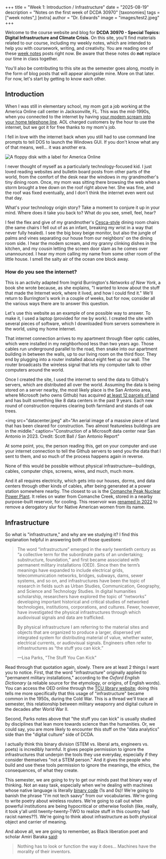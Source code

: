 +++
title = "Week 1: Introduction / Infrastructure"
date = "2025-08-19"
description = "Notes on the first week of DCDA 30970"
[taxonomies]
tags = ["week notes",]
[extra]
author = "Dr. Edwards"
image = "images/test2.jpeg"
+++

Welcome to the course website and blog for **DCDA 30970 - Special Topics: Digital Infrastructure and Climate Crisis**. On this site, you'll find materials related to our course, including my weekly notes, which are intended to help you with coursework, writing, and creativity. You are reading one of these [week notes](../tags/week-notes) posts right now. Be aware that these notes do **not** replace our time in class together.

You'll also be contributing to this site as the semester goes along, mostly in the form of blog posts that will appear alongside mine. More on that later. For now, let's start by getting to know each other. 

## Introduction

When I was still in elementary school, my mom got a job working at the America Online call center in Jacksonville, FL. This was the mid-1990s, when you connected to the internet by having [your modem scream into your home telephone line](https://upload.wikimedia.org/wikipedia/commons/3/33/Dial_up_modem_noises.ogg). AOL charged customers by the hour to use the internet, but we got it for free thanks to my mom's job. 

I fell in love with the internet back when you still had to use command line prompts to tell DOS to launch the Windows GUI. If you don't know what any of that means, well... it was another era. 

<img
  src="images/aol.jpg"
  alt="A floppy disk with a label for America Online">

I never thought of myself as a particularly technology-focused kid. I just loved reading websites and bulletin board posts from other parts of the world, from the comfort of the desk near the windows in my grandmother's tiny dining room. Once, my mom was sitting there browsing the web when a storm brought a tree down on the roof right above her. She was fine, and the roof was fixed eventually, and I don't think the internet even went out that day. 

What's your technology origin story? Take a moment to conjure it up in your mind. Where does it take you back to? What do you see, smell, feel, hear?

I feel the flex and give of my grandmother's [Cesca-style](https://en.wikipedia.org/wiki/Cesca_chair) dining room chairs (the same chairs I fell out of as an infant, breaking my wrist in a way that never fully healed). I see the big boxy beige monitor, but also the jungle of palms and vines separating our house from our neighbors' on the dining room side. I hear the modem scream, and my granny clinking dishes in the kitchen, and my cousin letting the screen door slam as he comes over unannounced. I hear my mom calling my name from some other room of the little house. I smell the salty air of the ocean one block away. 

### How do you see the internet?

This is an activity adapted from Ingrid Burrington's *Networks of New York*, a book she wrote because, as she explains, "I wanted to know about the stuff that made the Internet work, where it lived, and how I could find it." We'll return to Burrington's work in a couple of weeks, but for now, consider all the various ways there are to answer this question.

Let's use this website as an example of one possible way to answer. To make it, I used a laptop (provided for me by work). I created the site with several pieces of software, which I downloaded from servers somewhere in the world, using my home internet. 

That internet connection arrives to my apartment through fiber optic cables, which were installed in my neighborhood less than two years ago. Those cables run underground parallel to the road, then snake into our apartment building in between the walls, up to our living room on the third floor. They end by plugging into a router installed about eight feet up our wall. The router broadcasts the wireless signal that lets my computer talk to other computers around the world.

Once I created the site, I used the internet to send the data to Github's servers, which are distributed all over the world. Assuming the data is being stored on a server nearby, the most likely place is the San Antonio area, where Microsoft (who owns Github) has acquired [at least 12 parcels of land](https://sanantonioreport.org/medina-county-farmland-data-centers-strain/) and has built something like 8 data centers in the past 9 years. Each new round of construction requires clearing both farmland and stands of oak trees. 

<img
  src="datacenter.jpeg"
  alt="An aerial image of a massive piece of land that has been cleared for construction. Two almost featureless buildings are in the middle."
  caption="Construction of a Microsoft data center near San Antonio in 2023. Credit: Scott Ball / San Antonio Report"
>

At some point, you, the person reading this, get on your computer and use your internet connection to tell the Github servers to send you the data that I sent to them, and so much of the process happens again in reverse. 

None of this would be possible without physical infrastructure—buildings, cables, computer chips, screens, wires, and much, much more. 

And it all requires electricity, which gets into our houses, dorms, and data centers through other kinds of cables, after being generated at a power station somewhere nearby. The closest to us is the [Comanche Peak Nuclear Power Plant](https://en.wikipedia.org/wiki/Comanche_Peak_Nuclear_Power_Plant). It relies on water from Comanche Creek, stored in a nearby purpose-built reservoir, for cooling. This reservoir was [renamed in 2022](https://edits.nationalmap.gov/apps/gaz-domestic/public/search/names/1863319) to remove a derogatory slur for Native American women from its name. 

## Infrastructure

So what is "infrastructure," and why are we studying it? I find this explanation helpful in answering both of those questions:

> The word “infrastructure” emerged in the early twentieth century as “a collective term for the subordinate parts of an undertaking; substructure, foundation,” and first became associated with permanent military installations (OED). Since then the term’s meanings have expanded to include electrical grids, telecommunication networks, bridges, subways, dams, sewer systems, and so on, and infrastructures have been the topic of research in fields such as Urban Studies, Communication, Geography, and Science and Technology Studies. In digital humanities scholarship, researchers have explored the topic of “networks” developing important historical and critical studies of networked technologies, institutions, corporations, and cultures. Fewer, however, have investigated the physical infrastructures through which audiovisual signals and data are trafficked. 
>
> By physical infrastructure I am referring to the material sites and objects that are organized to produce a larger, dispersed yet integrated system for distributing material of value, whether water, electrical currents, or audiovisual signals. Engineers often refer to infrastructures as “the stuff you can kick.”
>
> —Lisa Parks, "The Stuff You Can Kick"

Read through that quotation again, slowly. There are at least 2 things I want you to notice. First, that the word "infrastructure" originally applied to "permanent military installations," according to the *Oxford English Dictionary* (a reliable source for the etymology, or origins, of English words). You can access the OED online through the [TCU library website](https://libguides.tcu.edu/az.php?a=o); doing this tells me more specifically that this usage of "infrastructure" became common in the 1950s, during the Cold War. This is a thread we'll trace all semester, this relationship between military weaponry and digital culture in the decades after World War II.

Second, Parks notes above that "the stuff you can kick" is usually studied by disciplines that lean more towards science than the humanities. Or, we could say, you are more likely to encounter this stuff on the "data analytics" side than the "digital culture" side of DCDA. 

I actually think this binary division (STEM vs. liberal arts, engineers vs. poets) is incredibly harmful. It gives people permission to ignore the infrastructures that underpin the tools they use everyday, especially if they consider themselves "not a STEM person." And it gives the people who build and use these tools permission to ignore the meanings, the ethics, the consequences, of what they create.

This semester, we are going to try to get our minds past that binary way of thinking. Not an easy task, especially when we're dealing with machines whose native language is literally [binary code](https://en.wikipedia.org/wiki/Binary_code) (1s and 0s)! We're going to banish the phrase "I'm not tech saavy" from our vocabularies. We're going to write poetry about wireless routers. We're going to call out when powerful institutions are being hypocritical or otherwise foolish (like, really, it took y'all until twenty-twenty-TWO to realize stuff in this country had racist names??). We're going to think about infrastructure as both physical object and carrier of meaning. 

And above all, we are going to remember, as Black liberation poet and scholar Amiri Baraka [said](https://drive.google.com/open?id=1YV34Lsius5QIaJmMQVFwi1biIabfl85_):

> Nothing has to look or function the way it does… Machines have the morality of their inventors.
